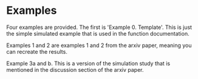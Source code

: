 # Examples
Four examples are provided. The first is 'Example 0. Template'. This is just the simple simulated example that is used in the function documentation.

Examples 1 and 2 are examples 1 and 2 from the arxiv paper, meaning you can recreate the results.

Example 3a and b. This is a version of the simulation study that is mentioned in the discussion section of the arxiv paper. 

